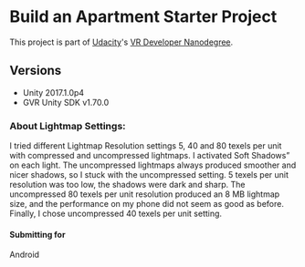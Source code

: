 # Build an Apartment Starter Project

This project is part of [Udacity](https://www.udacity.com "Udacity - Be in demand")'s [VR Developer Nanodegree](https://www.udacity.com/course/vr-developer-nanodegree--nd017).

## Versions
- Unity 2017.1.0p4
- GVR Unity SDK v1.70.0

### About Lightmap Settings:

I tried different Lightmap Resolution settings 5, 40 and 80 texels per unit with compressed and uncompressed lightmaps. I activated Soft Shadows” on each light.
The uncompressed lightmaps always produced smoother and nicer shadows,  so I stuck with the uncompressed setting. 5 texels per unit resolution was too low, the shadows were dark and sharp. The uncompressed 80 texels per unit resolution produced an 8 MB lightmap size, and the performance on my phone did not seem as good as before. Finally, I chose uncompressed 40 texels per unit setting.

#### Submitting for 
Android 